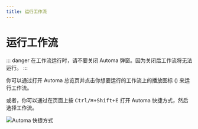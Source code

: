 ```yaml
---
title: 运行工作流
---
```


# 运行工作流

::: danger
在工作流运行时，请不要关闭 Automa 弹窗。因为关闭后工作流将无法运行。
:::

你可以通过打开 Automa 总览页并点击你想要运行的工作流上的播放图标 (<v-remixicon name="riPlayLine" />) 来运行工作流。

或者，你可以通过在页面上按 <kbd>Ctrl/⌘+Shift+E</kbd> 打开 Automa 快捷方式，然后选择工作流。

![Automa 快捷方式](https://s3.ap-southeast-1.amazonaws.com/automa-pub/i/2024/12/02/11cuil-6p.png)